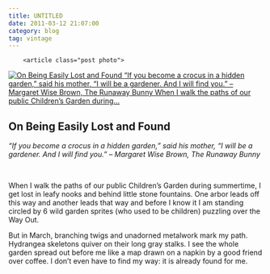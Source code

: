```yaml
---
title: UNTITLED
date: 2011-03-12 21:07:00
category: blog
tag: vintage
---
```

        <article class="post photo">
<a href="https://silverpip-blog.tumblr.com/image/49027711896">
<img alt="On Being Easily Lost and Found “If you become a crocus in a hidden garden,” said his mother, “I will be a gardener. And I will find you.” – Margaret Wise Brown, The Runaway Bunny
When I walk the paths of our public Children’s Garden during..." src="https://64.media.tumblr.com/52496ec8af1e1586c3abb1196e1b5765/tumblr_mlxhp5M8NA1qhgmvso1_1280.jpg"/>
</a>
<h2>On Being Easily Lost and Found</h2><p><em>“If you become a crocus in a hidden garden,” said his mother, “I will be a gardener. And I will find you.” – Margaret Wise Brown, The Runaway Bunny</em></p><p><em><br/></em></p><p>When I walk the paths of our public Children’s Garden during summertime, I get lost in leafy nooks and behind little stone fountains. One arbor leads off this way and another leads that way and before I know it I am standing circled by 6 wild garden sprites (who used to be children) puzzling over the Way Out.</p><p>But in March, branching twigs and unadorned metalwork mark my path. Hydrangea skeletons quiver on their long gray stalks. I see the whole garden spread out before me like a map drawn on a napkin by a good friend over coffee. I don’t even have to find my way: it is already found for me.</p></article>